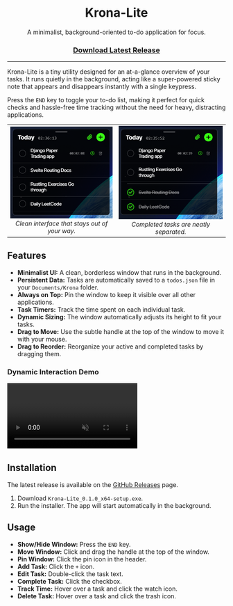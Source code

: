 <div align="center">

# Krona-Lite

A minimalist, background-oriented to-do application for focus.

<h3>

[Download Latest Release](https://github.com/zendrixate/krona-lite/releases)

</h3>

</div>

---

Krona-Lite is a tiny utility designed for an at-a-glance overview of your tasks. It runs quietly in the background, acting like a super-powered sticky note that appears and disappears instantly with a single keypress.

Press the `END` key to toggle your to-do list, making it perfect for quick checks and hassle-free time tracking without the need for heavy, distracting applications.

<table>
  <tr>
    <td align="center">
      <img src="readme_media/image1.png" alt="Krona-Lite UI" width="300"/>
      <br>
      <em>Clean interface that stays out of your way.</em>
    </td>
    <td align="center">
      <img src="readme_media/image2.png" alt="Krona-Lite with completed tasks" width="300"/>
      <br>
      <em>Completed tasks are neatly separated.</em>
    </td>
  </tr>
</table>

## Features

- **Minimalist UI:** A clean, borderless window that runs in the background.
- **Persistent Data:** Tasks are automatically saved to a `todos.json` file in your `Documents/Krona` folder.
- **Always on Top:** Pin the window to keep it visible over all other applications.
- **Task Timers:** Track the time spent on each individual task.
- **Dynamic Sizing:** The window automatically adjusts its height to fit your tasks.
- **Drag to Move:** Use the subtle handle at the top of the window to move it with your mouse.
- **Drag to Reorder:** Reorganize your active and completed tasks by dragging them.

### Dynamic Interaction Demo
<video src="readme_media/video1.mp4" autoplay loop muted playsinline title="Drag and drop, focus, and resizing demo"></video>


## Installation

The latest release is available on the [GitHub Releases](https://github.com/zendrixate/krona-lite/releases) page.

1.  Download `Krona-Lite_0.1.0_x64-setup.exe`.
2.  Run the installer. The app will start automatically in the background.

## Usage

-   **Show/Hide Window:** Press the `END` key.
-   **Move Window:** Click and drag the handle at the top of the window.
-   **Pin Window:** Click the pin icon in the header.
-   **Add Task:** Click the `+` icon.
-   **Edit Task:** Double-click the task text.
-   **Complete Task:** Click the checkbox.
-   **Track Time:** Hover over a task and click the watch icon.
-   **Delete Task:** Hover over a task and click the trash icon.

